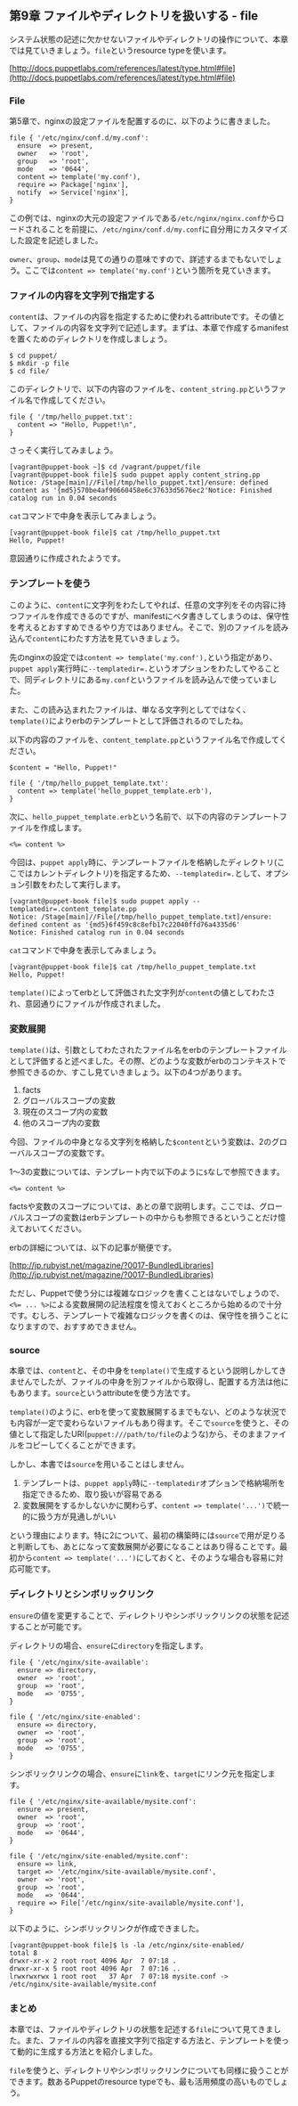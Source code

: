 ## 第9章 ファイルやディレクトリを扱いする - file

システム状態の記述に欠かせないファイルやディレクトリの操作について、本章では見ていきましょう。`file`というresource typeを使います。

[http://docs.puppetlabs.com/references/latest/type.html#file](http://docs.puppetlabs.com/references/latest/type.html#file)

### File

第5章で、nginxの設定ファイルを配置するのに、以下のように書きました。

```
file { '/etc/nginx/conf.d/my.conf':
  ensure  => present,
  owner   => 'root',
  group   => 'root',
  mode    => '0644',
  content => template('my.conf'),
  require => Package['nginx'],
  notify  => Service['nginx'],
}
```

この例では、nginxの大元の設定ファイルである`/etc/nginx/nginx.conf`からロードされることを前提に、`/etc/nginx/conf.d/my.conf`に自分用にカスタマイズした設定を記述しました。

`owner`、`group`、`mode`は見ての通りの意味ですので、詳述するまでもないでしょう。ここでは`content => template('my.conf')`という箇所を見ていきます。

### ファイルの内容を文字列で指定する

`content`は、ファイルの内容を指定するために使われるattributeです。その値として、ファイルの内容を文字列で記述します。まずは、本章で作成するmanifestを置くためのディレクトリを作成しましょう。

```
$ cd puppet/
$ mkdir -p file
$ cd file/
```

このディレクトリで、以下の内容のファイルを、`content_string.pp`というファイル名で作成してください。

```
file { '/tmp/hello_puppet.txt':
  content => "Hello, Puppet!\n",
}
```

さっそく実行してみましょう。

```
[vagrant@puppet-book ~]$ cd /vagrant/puppet/file
[vagrant@puppet-book file]$ sudo puppet apply content_string.pp
Notice: /Stage[main]//File[/tmp/hello_puppet.txt]/ensure: defined content as '{md5}570be4af90660458e6c37633d5676ec2'Notice: Finished catalog run in 0.04 seconds
```

`cat`コマンドで中身を表示してみましょう。

```
[vagrant@puppet-book file]$ cat /tmp/hello_puppet.txt
Hello, Puppet!
```

意図通りに作成されたようです。

### テンプレートを使う

このように、`content`に文字列をわたしてやれば、任意の文字列をその内容に持つファイルを作成できるのですが、manifestにベタ書きしてしまうのは、保守性を考えるとおすすめできるやり方ではありません。そこで、別のファイルを読み込んで`content`にわたす方法を見ていきましょう。

先のnginxの設定では`content => template('my.conf'),`という指定があり、`puppet apply`実行時に`--templatedir=.`というオプションをわたしてやることで、同ディレクトリにある`my.conf`というファイルを読み込んで使っていました。

また、この読み込まれたファイルは、単なる文字列としてではなく、`template()`によりerbのテンプレートとして評価されるのでしたね。

以下の内容のファイルを、`content_template.pp`というファイル名で作成してください。

```
$content = "Hello, Puppet!"

file { '/tmp/hello_puppet_template.txt':
  content => template('hello_puppet_template.erb'),
}
```

次に、`hello_puppet_template.erb`という名前で、以下の内容のテンプレートファイルを作成します。

```
<%= content %>
```

今回は、`puppet apply`時に、テンプレートファイルを格納したディレクトリ(ここではカレントディレクトリ)を指定するため、`--templatedir=.`として、オプション引数をわたして実行します。

```
[vagrant@puppet-book file]$ sudo puppet apply --templatedir=.content_template.pp
Notice: /Stage[main]//File[/tmp/hello_puppet_template.txt]/ensure: defined content as '{md5}6f459c8c8efb17c22040ffd76a4335d6'
Notice: Finished catalog run in 0.04 seconds
```

`cat`コマンドで中身を表示してみましょう。

```
[vagrant@puppet-book file]$ cat /tmp/hello_puppet_template.txt
Hello, Puppet!
```

`template()`によってerbとして評価された文字列が`content`の値としてわたされ、意図通りにファイルが作成されました。

### 変数展開

`template()`は、引数としてわたされたファイル名をerbのテンプレートファイルとして評価すると述べました。その際、どのような変数がerbのコンテキストで参照できるのか、すこし見ていきましょう。以下の4つがあります。

  1. facts
  2. グローバルスコープの変数
  3. 現在のスコープ内の変数
  4. 他のスコープ内の変数

今回、ファイルの中身となる文字列を格納した`$content`という変数は、2のグローバルスコープの変数です。

1〜3の変数については、テンプレート内で以下のように`$`なしで参照できます。

```
<%= content %>
```

factsや変数のスコープについては、あとの章で説明します。ここでは、グローバルスコープの変数はerbテンプレートの中からも参照できるということだけ憶えておいてください。

erbの詳細については、以下の記事が簡便です。

[http://jp.rubyist.net/magazine/?0017-BundledLibraries](http://jp.rubyist.net/magazine/?0017-BundledLibraries)

ただし、Puppetで使う分には複雑なロジックを書くことはないでしょうので、`<%= ... %>`による変数展開の記法程度を憶えておくところから始めるので十分です。むしろ、テンプレートで複雑なロジックを書くのは、保守性を損うことになりますので、おすすめできません。

### source

本章では、`content`と、その中身を`template()`で生成するという説明しかしてきませんでしたが、ファイルの中身を別ファイルから取得し、配置する方法は他にもあります。`source`というattributeを使う方法です。

`template()`のように、erbを使って変数展開するまでもない、どのような状況でも内容が一定で変わらないファイルもあり得ます。そこで`source`を使うと、その値として指定したURI(`puppet:///path/to/file`のような)から、そのままファイルをコピーしてくることができます。

しかし、本書では`source`を用いることはしません。

  1. テンプレートは、`puppet apply`時に`--templatedir`オプションで格納場所を指定できるため、取り扱いが容易である
  2. 変数展開をするかしないかに関わらず、`content => template('...')`で統一的に扱う方が見通しがいい

という理由によります。特に2について、最初の構築時には`source`で用が足りると判断しても、あとになって変数展開が必要になることはあり得ることです。最初から`content => template('...')`にしておくと、そのような場合も容易に対応可能です。

### ディレクトリとシンボリックリンク

`ensure`の値を変更することで、ディレクトリやシンボリックリンクの状態を記述することが可能です。

ディレクトリの場合、`ensure`に`directory`を指定します。

```
file { '/etc/nginx/site-available':
  ensure => directory,
  owner  => 'root',
  group  => 'root',
  mode   => '0755',
}

file { '/etc/nginx/site-enabled':
  ensure => directory,
  owner  => 'root',
  group  => 'root',
  mode   => '0755',
}
```

シンボリックリンクの場合、`ensure`に`link`を、`target`にリンク元を指定します。

```
file { '/etc/nginx/site-available/mysite.conf':
  ensure => present,
  owner  => 'root',
  group  => 'root',
  mode   => '0644',
}

file { '/etc/nginx/site-enabled/mysite.conf':
  ensure => link,
  target => '/etc/nginx/site-available/mysite.conf',
  owner  => 'root',
  group  => 'root',
  mode   => '0644',
  require => File['/etc/nginx/site-available/mysite.conf'],
}
```

以下のように、シンボリックリンクが作成できました。

```
[vagrant@puppet-book file]$ ls -la /etc/nginx/site-enabled/
total 8
drwxr-xr-x 2 root root 4096 Apr  7 07:18 .
drwxr-xr-x 5 root root 4096 Apr  7 07:16 ..
lrwxrwxrwx 1 root root   37 Apr  7 07:18 mysite.conf -> /etc/nginx/site-available/mysite.conf
```

### まとめ

本章では、ファイルやディレクトリの状態を記述する`file`について見てきました。また、ファイルの内容を直接文字列で指定する方法と、テンプレートを使って動的に生成する方法とを紹介しました。

`file`を使うと、ディレクトリやシンボリックリンクについても同様に扱うことができます。数あるPuppetのresource typeでも、最も活用頻度の高いものでしょう。
